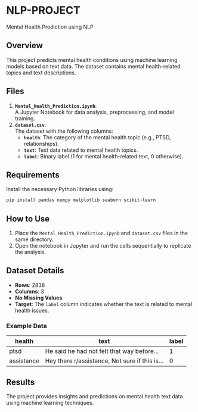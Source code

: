 # NLP-PROJECT
Mental Health Prediction using NLP

## Overview
This project predicts mental health conditions using machine learning models based on text data. The dataset contains mental health-related topics and text descriptions.

## Files
1. **`Mental_Health_Prediction.ipynb`**:  
   A Jupyter Notebook for data analysis, preprocessing, and model training.
2. **`dataset.csv`**:  
   The dataset with the following columns:
   - **`health`**: The category of the mental health topic (e.g., PTSD, relationships).  
   - **`text`**: Text data related to mental health topics.  
   - **`label`**: Binary label (1 for mental health-related text, 0 otherwise).

## Requirements
Install the necessary Python libraries using:
```bash
pip install pandas numpy matplotlib seaborn scikit-learn
```

## How to Use
1. Place the `Mental_Health_Prediction.ipynb` and `dataset.csv` files in the same directory.
2. Open the notebook in Jupyter and run the cells sequentially to replicate the analysis.

## Dataset Details
- **Rows**: 2838  
- **Columns**: 3  
- **No Missing Values**.  
- **Target**: The `label` column indicates whether the text is related to mental health issues.

### Example Data
| health           | text                                              | label |
|-------------------|---------------------------------------------------|-------|
| ptsd             | He said he had not felt that way before...        | 1     |
| assistance       | Hey there r/assistance, Not sure if this is...    | 0     |

## Results
The project provides insights and predictions on mental health text data using machine learning techniques.

